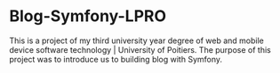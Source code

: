 # Blog-Symfony-LPRO
This is a project of my third university year degree of web and mobile device software technology | University of Poitiers. The purpose of this project was to introduce us to building blog with Symfony. 

